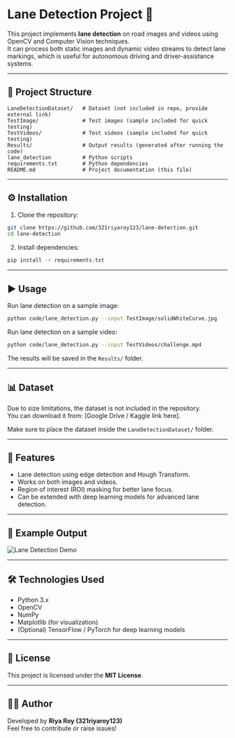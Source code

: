 # Lane Detection Project 🚗

This project implements **lane detection** on road images and videos using OpenCV and Computer Vision techniques.  
It can process both static images and dynamic video streams to detect lane markings, which is useful for autonomous driving and driver-assistance systems.

---

## 📂 Project Structure
```
LaneDetectionDataset/   # Dataset (not included in repo, provide external link)
TestImage/              # Test images (sample included for quick testing)
TestVideos/             # Test videos (sample included for quick testing)
Results/                # Output results (generated after running the code)
lane_detection          # Python scripts
requirements.txt        # Python dependencies
README.md               # Project documentation (this file)
```

---

## ⚙️ Installation

1. Clone the repository:
```bash
git clone https://github.com/321riyaroy123/lane-detection.git
cd lane-detection
```

2. Install dependencies:
```bash
pip install -r requirements.txt
```

---

## ▶️ Usage

Run lane detection on a sample image:
```bash
python code/lane_detection.py --input TestImage/solidWhiteCurve.jpg
```

Run lane detection on a sample video:
```bash
python code/lane_detection.py --input TestVideos/challenge.mp4
```

The results will be saved in the `Results/` folder.

---

## 📊 Dataset

Due to size limitations, the dataset is not included in the repository.  
You can download it from: [Google Drive / Kaggle link here].

Make sure to place the dataset inside the `LaneDetectionDataset/` folder.

---

## 🔑 Features

- Lane detection using edge detection and Hough Transform.  
- Works on both images and videos.  
- Region of interest (ROI) masking for better lane focus.  
- Can be extended with deep learning models for advanced lane detection.  

---

## 🎥 Example Output
![Lane Detection Demo](Results/finalOutput.gif)

---

## 🛠️ Technologies Used

- Python 3.x  
- OpenCV  
- NumPy  
- Matplotlib (for visualization)  
- (Optional) TensorFlow / PyTorch for deep learning models  

---

## 📜 License

This project is licensed under the **MIT License**.

---

## 👩‍💻 Author

Developed by **Riya Roy (321riyaroy123)**  
Feel free to contribute or raise issues!
